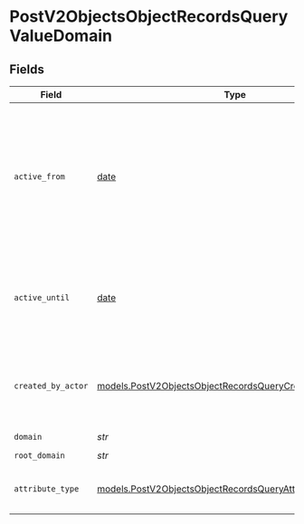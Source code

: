 # PostV2ObjectsObjectRecordsQueryValueDomain


## Fields

| Field                                                                                                                        | Type                                                                                                                         | Required                                                                                                                     | Description                                                                                                                  | Example                                                                                                                      |
| ---------------------------------------------------------------------------------------------------------------------------- | ---------------------------------------------------------------------------------------------------------------------------- | ---------------------------------------------------------------------------------------------------------------------------- | ---------------------------------------------------------------------------------------------------------------------------- | ---------------------------------------------------------------------------------------------------------------------------- |
| `active_from`                                                                                                                | [date](https://docs.python.org/3/library/datetime.html#date-objects)                                                         | :heavy_check_mark:                                                                                                           | The point in time at which this value was made "active". `active_from` can be considered roughly analogous to `created_at`.  | 2023-01-01T15:00:00.000000000Z                                                                                               |
| `active_until`                                                                                                               | [date](https://docs.python.org/3/library/datetime.html#date-objects)                                                         | :heavy_check_mark:                                                                                                           | The point in time at which this value was deactivated. If `null`, the value is active.                                       | 2023-01-01T15:00:00.000000000Z                                                                                               |
| `created_by_actor`                                                                                                           | [models.PostV2ObjectsObjectRecordsQueryCreatedByActor5](../models/postv2objectsobjectrecordsquerycreatedbyactor5.md)         | :heavy_check_mark:                                                                                                           | The actor that created this value.                                                                                           | {<br/>"type": "workspace-member",<br/>"id": "50cf242c-7fa3-4cad-87d0-75b1af71c57b"<br/>}                                     |
| `domain`                                                                                                                     | *str*                                                                                                                        | :heavy_check_mark:                                                                                                           | N/A                                                                                                                          | app.attio.com                                                                                                                |
| `root_domain`                                                                                                                | *str*                                                                                                                        | :heavy_check_mark:                                                                                                           | N/A                                                                                                                          | attio.com                                                                                                                    |
| `attribute_type`                                                                                                             | [models.PostV2ObjectsObjectRecordsQueryAttributeTypeDomain](../models/postv2objectsobjectrecordsqueryattributetypedomain.md) | :heavy_check_mark:                                                                                                           | The attribute type of the value.                                                                                             | domain                                                                                                                       |